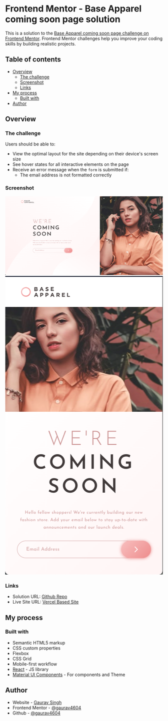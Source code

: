 # Frontend Mentor - Base Apparel coming soon page solution

This is a solution to the [Base Apparel coming soon page challenge on Frontend Mentor](https://www.frontendmentor.io/challenges/base-apparel-coming-soon-page-5d46b47f8db8a7063f9331a0). Frontend Mentor challenges help you improve your coding skills by building realistic projects. 

## Table of contents

- [Overview](#overview)
  - [The challenge](#the-challenge)
  - [Screenshot](#screenshot)
  - [Links](#links)
- [My process](#my-process)
  - [Built with](#built-with)
- [Author](#author)


## Overview

### The challenge

Users should be able to:

- View the optimal layout for the site depending on their device's screen size
- See hover states for all interactive elements on the page
- Receive an error message when the `form` is submitted if:
  - The email address is not formatted correctly

### Screenshot

![Desktop Screenshot](./Screenshot-Desktop.png)
![Mobile Screenshot](./Screenshot-Mobile.png)

### Links

- Solution URL: [Github Repo](https://github.com/Gaurav4604/React-Showcase/tree/master/base-apparel-coming-soon)
- Live Site URL: [Vercel Based Site](https://base-apparel-coming-soon-five-psi.vercel.app/)

## My process

### Built with

- Semantic HTML5 markup
- CSS custom properties
- Flexbox
- CSS Grid
- Mobile-first workflow
- [React](https://reactjs.org/) - JS library
- [Material UI Components](https://mui.com/) - For components and Theme


## Author

- Website - [Gaurav Singh](https://www.iamgaurav.dev)
- Frontend Mentor - [@gaurav4604](https://www.frontendmentor.io/profile/gaurav4604)
- Github - [@gaurav4604](https://github.com/Gaurav4604)
